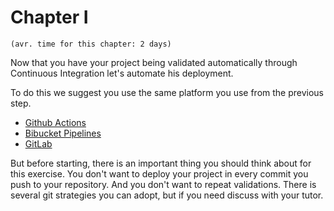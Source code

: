 # Chapter I
`(avr. time for this chapter: 2 days)`

Now that you have your project being validated automatically through Continuous Integration let's automate his deployment.

To do this we suggest you use the same platform you use from the previous step.

- [Github Actions](https://docs.github.com/en/actions)
- [Bibucket Pipelines](https://support.atlassian.com/bitbucket-cloud/docs/get-started-with-bitbucket-pipelines/)
- [GitLab](https://docs.gitlab.com/ee/ci/)

But before starting, there is an important thing you should think about for this exercise. You don't want to deploy your project in every commit you push to your repository. And you don't want to repeat validations. There is several git strategies you can adopt, but if you need discuss with your tutor.
